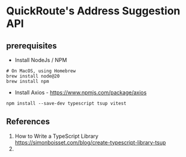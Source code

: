 # QuickRoute's Address Suggestion API 

## prerequisites
- Install NodeJs / NPM
```shell
# On MacOS, using Homebrew
brew install node@20
brew install npm
```
- Install Axios - https://www.npmjs.com/package/axios
```shell
npm install --save-dev typescript tsup vitest
```

## References
1. How to Write a TypeScript Library  https://simonboisset.com/blog/create-typescript-library-tsup
2. 